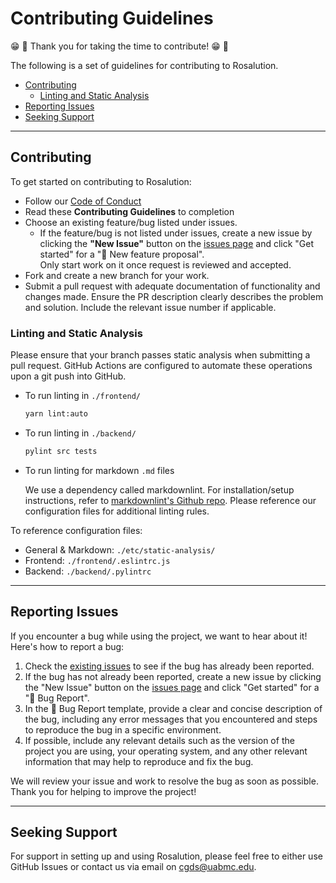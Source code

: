 # Contributing Guidelines

:grin: :tada: Thank you for taking the time to contribute! :grin: :tada:

The following is a set of guidelines for contributing to Rosalution.

- [Contributing](#contributing)
    - [Linting and Static Analysis](#linting-and-static-analysis)
- [Reporting Issues](#reporting-issues)
- [Seeking Support](#seeking-support)

---

## Contributing

To get started on contributing to Rosalution:

- Follow our [Code of Conduct](https://github.com/uab-cgds-worthey/rosalution/blob/main/CODE_OF_CONDUCT.md)
- Read these **Contributing Guidelines** to completion
- Choose an existing feature/bug listed under issues.
    - If the feature/bug is not listed under issues, create a new issue by clicking the **"New Issue"** button on the
       [issues page](https://github.com/uab-cgds-worthey/rosalution/issues) and click "Get started" for a
       "🧬 New feature proposal".  
       Only start work on it once request is reviewed and accepted.
- Fork and create a new branch for your work.
- Submit a pull request with adequate documentation of functionality and changes made.
Ensure the PR description clearly describes the problem and solution. Include the relevant issue number if applicable.

### Linting and Static Analysis

Please ensure that your branch passes static analysis when submitting a pull request.
GitHub Actions are configured to automate these operations upon a git push into GitHub.

- To run linting in `./frontend/`

  ``` bash
  yarn lint:auto
  ```
  
- To run linting in `./backend/`

  ``` bash
  pylint src tests 
  ```

- To run linting for markdown `.md` files

  We use a dependency called markdownlint.
  For installation/setup instructions, refer to [markdownlint's Github repo](https://github.com/DavidAnson/markdownlint).
  Please reference our configuration files for additional linting rules.

To reference configuration files:

- General & Markdown: `./etc/static-analysis/`
- Frontend: `./frontend/.eslintrc.js`
- Backend: `./backend/.pylintrc`

---

## Reporting Issues

If you encounter a bug while using the project, we want to hear about it! Here's how to report a bug:

  1. Check the [existing issues](https://github.com/uab-cgds-worthey/rosalution/issues) to see if the bug has already
   been reported.
  2. If the bug has not already been reported, create a new issue by clicking the "New Issue" button on the
   [issues page](https://github.com/uab-cgds-worthey/rosalution/issues) and click "Get started" for a "🐞 Bug Report".
  3. In the 🐞 Bug Report template, provide a clear and concise description of the bug, including any error messages
   that you encountered and steps to reproduce the bug in a specific environment.
  4. If possible, include any relevant details such as the version of the project you are using, your operating system,
   and any other relevant information that may help to reproduce and fix the bug.

We will review your issue and work to resolve the bug as soon as possible. Thank you for helping to improve the project!

---

## Seeking Support

For support in setting up and using Rosalution, please feel free to either use GitHub Issues or contact us via email on cgds@uabmc.edu.
